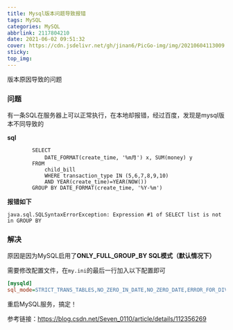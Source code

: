 ```yaml
---
title: Mysql版本问题导致报错
tags: MySQL
categories: MySQL
abbrlink: 2117804210
date: 2021-06-02 09:51:32
cover: https://cdn.jsdelivr.net/gh/jinan6/PicGo-img/img/20210604113009.png
sticky:
top_img:
---
```


<div class="snote done"><p>版本原因导致的问题</p></div>

### 问题

有一条SQL在服务器上可以正常执行，在本地却报错，经过百度，发现是mysql版本不同导致的

**sql**

```mysql
        SELECT
            DATE_FORMAT(create_time, '%m月') x, SUM(money) y
        FROM
            child_bill
            WHERE transaction_type IN (5,6,7,8,9,10)
            AND YEAR(create_time)=YEAR(NOW())
        GROUP BY DATE_FORMAT(create_time, '%Y-%m')
```

**报错如下**

```code
java.sql.SQLSyntaxErrorException: Expression #1 of SELECT list is not in GROUP BY
```

### 解决

原因是因为MySQL启用了**ONLY_FULL_GROUP_BY SQL模式（默认情况下）**

需要修改配置文件，在`my.ini`的最后一行加入以下配置即可

```ini
[mysqld]
sql_mode=STRICT_TRANS_TABLES,NO_ZERO_IN_DATE,NO_ZERO_DATE,ERROR_FOR_DIVISION_BY_ZERO,NO_AUTO_CREATE_USER,NO_ENGINE_SUBSTITUTION
```

重启MySQL服务，搞定！

参考链接：https://blog.csdn.net/Seven_0110/article/details/112356269